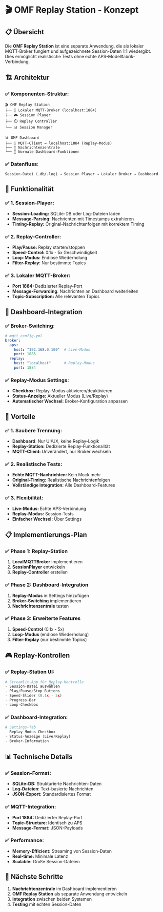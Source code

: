 # 🎬 OMF Replay Station - Konzept

## 📋 Übersicht

Die **OMF Replay Station** ist eine separate Anwendung, die als lokaler MQTT-Broker fungiert und aufgezeichnete Session-Daten 1:1 wiedergibt. Dies ermöglicht realistische Tests ohne echte APS-Modellfabrik-Verbindung.

## 🏗️ Architektur

### **✅ Komponenten-Struktur:**
```
🎬 OMF Replay Station
├── 📡 Lokaler MQTT-Broker (localhost:1884)
├── 🎮 Session Player
├── ⏱️ Replay Controller
└── 📊 Session Manager

📊 OMF Dashboard
├── 🔗 MQTT-Client → localhost:1884 (Replay-Modus)
├── 📡 Nachrichtenzentrale
└── 🎯 Normale Dashboard-Funktionen
```

### **✅ Datenfluss:**
```
Session-Datei (.db/.log) → Session Player → Lokaler Broker → Dashboard
```

## 🎯 Funktionalität

### **✅ 1. Session-Player:**
- **Session-Loading:** SQLite-DB oder Log-Dateien laden
- **Message-Parsing:** Nachrichten mit Timestamps extrahieren
- **Timing-Replay:** Original-Nachrichtenfolgen mit korrektem Timing

### **✅ 2. Replay-Controller:**
- **Play/Pause:** Replay starten/stoppen
- **Speed-Control:** 0.1x - 5x Geschwindigkeit
- **Loop-Modus:** Endlose Wiederholung
- **Filter-Replay:** Nur bestimmte Topics

### **✅ 3. Lokaler MQTT-Broker:**
- **Port 1884:** Dedizierter Replay-Port
- **Message-Forwarding:** Nachrichten an Dashboard weiterleiten
- **Topic-Subscription:** Alle relevanten Topics

## 🔧 Dashboard-Integration

### **✅ Broker-Switching:**
```yaml
# mqtt_config.yml
broker:
  aps:
    host: "192.168.0.100"  # Live-Modus
    port: 1883
  replay:
    host: "localhost"      # Replay-Modus
    port: 1884
```

### **✅ Replay-Modus Settings:**
- **Checkbox:** Replay-Modus aktivieren/deaktivieren
- **Status-Anzeige:** Aktueller Modus (Live/Replay)
- **Automatischer Wechsel:** Broker-Konfiguration anpassen

## 🚀 Vorteile

### **✅ 1. Saubere Trennung:**
- **Dashboard:** Nur UI/UX, keine Replay-Logik
- **Replay-Station:** Dedizierte Replay-Funktionalität
- **MQTT-Client:** Unverändert, nur Broker wechseln

### **✅ 2. Realistische Tests:**
- **Echte MQTT-Nachrichten:** Kein Mock mehr
- **Original-Timing:** Realistische Nachrichtenfolgen
- **Vollständige Integration:** Alle Dashboard-Features

### **✅ 3. Flexibilität:**
- **Live-Modus:** Echte APS-Verbindung
- **Replay-Modus:** Session-Tests
- **Einfacher Wechsel:** Über Settings

## 📋 Implementierungs-Plan

### **✅ Phase 1: Replay-Station**
1. **LocalMQTTBroker** implementieren
2. **SessionPlayer** entwickeln
3. **Replay-Controller** erstellen

### **✅ Phase 2: Dashboard-Integration**
1. **Replay-Modus** in Settings hinzufügen
2. **Broker-Switching** implementieren
3. **Nachrichtenzentrale** testen

### **✅ Phase 3: Erweiterte Features**
1. **Speed-Control** (0.1x - 5x)
2. **Loop-Modus** (endlose Wiederholung)
3. **Filter-Replay** (nur bestimmte Topics)

## 🎮 Replay-Kontrollen

### **✅ Replay-Station UI:**
```python
# Streamlit-App für Replay-Kontrolle
- Session-Datei auswählen
- Play/Pause/Stop Buttons
- Speed-Slider (0.1x - 5x)
- Progress-Bar
- Loop-Checkbox
```

### **✅ Dashboard-Integration:**
```python
# Settings-Tab
- Replay-Modus Checkbox
- Status-Anzeige (Live/Replay)
- Broker-Information
```

## 📊 Technische Details

### **✅ Session-Format:**
- **SQLite-DB:** Strukturierte Nachrichten-Daten
- **Log-Dateien:** Text-basierte Nachrichten
- **JSON-Export:** Standardisiertes Format

### **✅ MQTT-Integration:**
- **Port 1884:** Dedizierter Replay-Port
- **Topic-Structure:** Identisch zu APS
- **Message-Format:** JSON-Payloads

### **✅ Performance:**
- **Memory-Efficient:** Streaming von Session-Daten
- **Real-time:** Minimale Latenz
- **Scalable:** Große Session-Dateien

## 🎯 Nächste Schritte

1. **Nachrichtenzentrale** im Dashboard implementieren
2. **OMF Replay Station** als separate Anwendung entwickeln
3. **Integration** zwischen beiden Systemen
4. **Testing** mit echten Session-Daten
